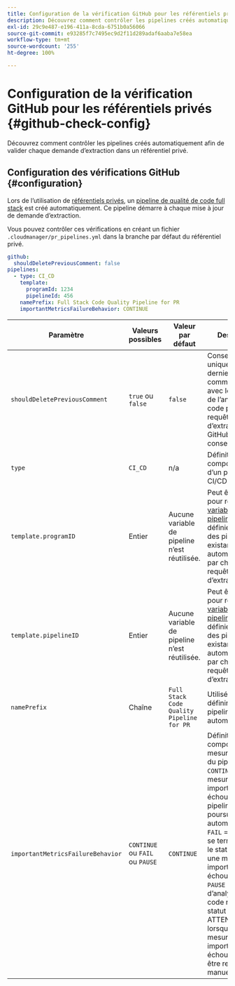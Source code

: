 ```yaml
---
title: Configuration de la vérification GitHub pour les référentiels privés
description: Découvrez comment contrôler les pipelines créés automatiquement afin de valider chaque demande d’extraction dans un référentiel privé.
exl-id: 29c9e487-e196-411a-8cda-6751b0a56066
source-git-commit: e93285f7c7495ec9d2f11d289adaf6aaba7e58ea
workflow-type: tm+mt
source-wordcount: '255'
ht-degree: 100%

---
```


# Configuration de la vérification GitHub pour les référentiels privés {#github-check-config}

Découvrez comment contrôler les pipelines créés automatiquement afin de valider chaque demande d’extraction dans un référentiel privé.

## Configuration des vérifications GitHub {#configuration}

Lors de l’utilisation de [référentiels privés](private-repositories.md#using), un [pipeline de qualité de code full stack](/help/overview/ci-cd-pipelines.md) est créé automatiquement. Ce pipeline démarre à chaque mise à jour de demande d’extraction.

Vous pouvez contrôler ces vérifications en créant un fichier `.cloudmanager/pr_pipelines.yml` dans la branche par défaut du référentiel privé.

```yaml
github:
  shouldDeletePreviousComment: false
pipelines:
  - type: CI_CD
    template:
      programId: 1234
      pipelineId: 456
    namePrefix: Full Stack Code Quality Pipeline for PR 
    importantMetricsFailureBehavior: CONTINUE
```

| Paramètre | Valeurs possibles | Valeur par défaut | Description |
|---|---|---|---|
| `shouldDeletePreviousComment` | `true` ou `false` | `false` | Conserver uniquement le dernier commentaire avec les résultats de l’analyse du code pour cette requête d’extraction GitHub, ou tout conserver. |
| `type` | `CI_CD` | n/a | Définit le comportement d’un pipeline CI/CD |
| `template.programID` | Entier | Aucune variable de pipeline n’est réutilisée. | Peut être utilisé pour réutiliser les [variables de pipeline](/help/getting-started/build-environment.md#pipeline-variables) qui sont définies sur l’un des pipelines existants créés automatiquement par chaque requête d’extraction. |
| `template.pipelineID` | Entier | Aucune variable de pipeline n’est réutilisée. | Peut être utilisé pour réutiliser les [variables de pipeline](/help/getting-started/build-environment.md#pipeline-variables) qui sont définies sur l’un des pipelines existants créés automatiquement par chaque requête d’extraction. |
| `namePrefix` | Chaîne | `Full Stack Code Quality Pipeline for PR` | Utilisé pour définir le nom du pipeline créé automatiquement. |
| `importantMetricsFailureBehavior` | `CONTINUE` ou `FAIL` ou `PAUSE` | `CONTINUE` | Définit le comportement de mesure important du pipeline.<br>`CONTINUE` = Si une mesure importante échoue, le pipeline se poursuit automatiquement.<br>`FAIL` = Le pipeline se termine avec le statut ÉCHEC si une mesure importante échoue.<br>`PAUSE` = L’étape d’analyse du code reçoit un statut EN ATTENTE lorsqu’une mesure importante échoue et doit être reprise manuellement. |
